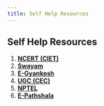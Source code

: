```yaml
---
title: Self Help Resources
---
```


## Self Help Resources
1. <a href="https://ciet.nic.in/" target="_blank">**NCERT (CIET)**</a> 
2. <a href="https://swayam.gov.in/" target="_blank">**Swayam**</a> 
3. <a href="https://egyankosh.ac.in/" target="_blank">**E-Gyankosh**</a>
4. <a href="https://cec.nic.in/cec/" target="_blank">**UGC (CEC)**</a>
5. <a href="https://nptel.ac.in/" target="_blank">**NPTEL**</a>
6. <a href="https://epathshala.nic.in/" target="_blank">**E-Pathshala**</a>